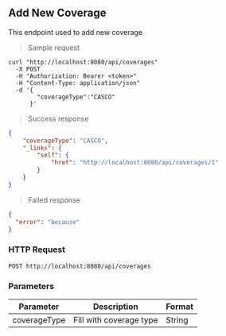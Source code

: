 ## Add New Coverage

This endpoint used to add new coverage

> Sample request

```shell
curl "http://localhost:8080/api/coverages"
  -X POST
  -H "Authorization: Bearer <token>"
  -H "Content-Type: application/json"
  -d '{
        "coverageType":"CASCO"
      }'
```

> Success response

```json
{
    "coverageType": "CASCO",
    "_links": {
        "self": {
            "href": "http://localhost:8080/api/coverages/1"
        }
    }
}
```

> Failed response

```json
{
  "error": "because"
}
```

### HTTP Request

`POST http://localhost:8080/api/coverages`

### Parameters

Parameter | Description | Format 
--------- | ----------- | ------ 
coverageType | Fill with coverage type | String 